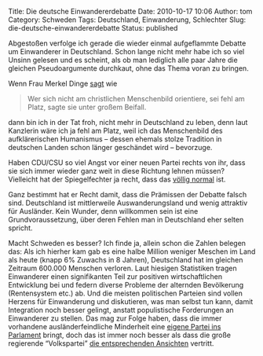 Title: Die deutsche Einwandererdebatte
Date: 2010-10-17 10:06
Author: tom
Category: Schweden
Tags: Deutschland, Einwanderung, Schlechter
Slug: die-deutsche-einwandererdebatte
Status: published

Abgestoßen verfolge ich gerade die wieder einmal aufgeflammte Debatte um
Einwanderer in Deutschland. Schon lange nicht mehr habe ich so viel
Unsinn gelesen und es scheint, als ob man lediglich alle paar Jahre die
gleichen Pseudoargumente durchkaut, ohne das Thema voran zu bringen.

Wenn Frau Merkel Dinge
[sagt](http://www.tagesspiegel.de/berlin/-eigene-identitaet-statt-multikulti-eiapopeia/1958912.html)
wie

> Wer sich nicht am christlichen Menschenbild orientiere, sei fehl am
> Platz, sagte sie unter großem Beifall.

dann bin ich in der Tat froh, nicht mehr in Deutschland zu leben, denn
laut Kanzlerin wäre ich ja fehl am Platz, weil ich das Menschenbild des
aufklärerischen Humanismus – dessen ehemals stolze Tradition in
deutschen Landen schon länger geschändet wird – bevorzuge.

Haben CDU/CSU so viel Angst vor einer neuen Partei rechts von ihr, dass
sie sich immer wieder ganz weit in diese Richtung lehnen müssen?
Vielleicht hat der Spiegelfechter ja recht, dass das [völlig
normal](http://www.spiegelfechter.com/wordpress/4271/willkommen-in-der-normalitat)
ist.

Ganz bestimmt hat er Recht damit, dass die Prämissen der Debatte falsch
sind. Deutschland ist mittlerweile Auswanderungsland und wenig attraktiv
für Ausländer. Kein Wunder, denn willkommen sein ist eine
Grundvoraussetzung, über deren Fehlen man in Deutschland eher selten
spricht.

Macht Schweden es besser? Ich finde ja, allein schon die Zahlen belegen
das: Als ich hierher kam gab es eine halbe Million weniger Meschen im
Land als heute (knapp 6% Zuwachs in 8 Jahren), Deutschland hat im
gleichen Zeitraum 600.000 Menschen verloren. Laut hiesigen Statistiken
tragen Einwanderer einen signifikanten Teil zur positiven
wirtschaftlichen Entwicklung bei und federn diverse Probleme der
alternden Bevölkerung (Rentensystem etc.) ab. Und die meisten
politischen Parteien sind vollen Herzens für Einwanderung und
diskutieren, was man selbst tun kann, damit Integration noch besser
gelingt, anstatt populistische Forderungen an Einwanderer zu stellen.
Das mag zur Folge haben, dass die immer vorhandene ausländerfeindliche
Minderheit eine [eigene Partei ins
Parlament](http://www.fiket.de/2010/10/05/kleine-wahlanalyse-2/) bringt,
doch das ist immer noch besser als dass die große regierende
“Volkspartei” [die entsprechenden
Ansichten](http://www.spiegel.de/politik/deutschland/0,1518,723532,00.html)
vertritt.

